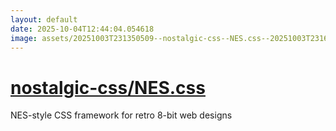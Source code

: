```yaml
---
layout: default
date: 2025-10-04T12:44:04.054618
image: assets/20251003T231350509--nostalgic-css--NES.css--20251003T231657403--cropped.png
---
```


# [nostalgic-css/NES.css](https://github.com/nostalgic-css/NES.css)

NES-style CSS framework for retro 8-bit web designs
